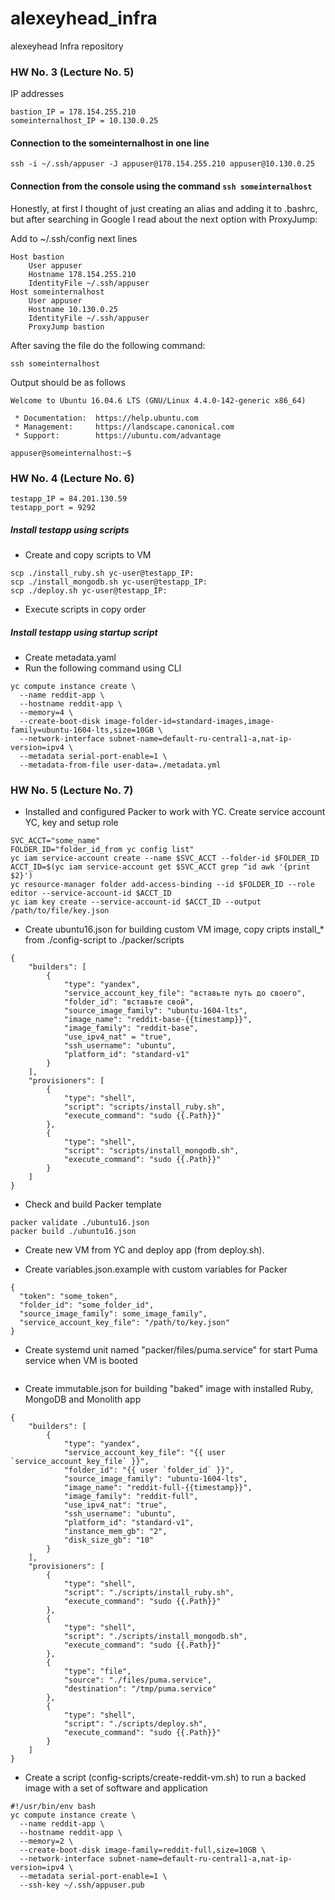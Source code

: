 # alexeyhead_infra
alexeyhead Infra repository

### HW No. 3 (Lecture No. 5)

IP addresses

```
bastion_IP = 178.154.255.210
someinternalhost_IP = 10.130.0.25

```

#### Connection to the someinternalhost in one line

```
ssh -i ~/.ssh/appuser -J appuser@178.154.255.210 appuser@10.130.0.25
```

#### Connection from the console using the command `ssh someinternalhost`

Honestly, at first I thought of just creating an alias and adding it to .bashrc, but after searching in Google I read about the next option with ProxyJump:

Add to ~/.ssh/config next lines

```
Host bastion
	User appuser
	Hostname 178.154.255.210
	IdentityFile ~/.ssh/appuser
Host someinternalhost
	User appuser
	Hostname 10.130.0.25
	IdentityFile ~/.ssh/appuser
	ProxyJump bastion
```
After saving the file do the following command:

`ssh someinternalhost`

Output should be as follows

```
Welcome to Ubuntu 16.04.6 LTS (GNU/Linux 4.4.0-142-generic x86_64)

 * Documentation:  https://help.ubuntu.com
 * Management:     https://landscape.canonical.com
 * Support:        https://ubuntu.com/advantage

appuser@someinternalhost:~$

```

### HW No. 4 (Lecture No. 6)

```
testapp_IP = 84.201.130.59
testapp_port = 9292
```

##### Install testapp using scripts

- Create and copy scripts to VM

```
scp ./install_ruby.sh yc-user@testapp_IP:
scp ./install_mongodb.sh yc-user@testapp_IP:
scp ./deploy.sh yc-user@testapp_IP:
```

- Execute scripts in copy order

##### Install testapp using startup script

- Create metadata.yaml
- Run the following command using CLI

```
yc compute instance create \
  --name reddit-app \
  --hostname reddit-app \
  --memory=4 \
  --create-boot-disk image-folder-id=standard-images,image-family=ubuntu-1604-lts,size=10GB \
  --network-interface subnet-name=default-ru-central1-a,nat-ip-version=ipv4 \
  --metadata serial-port-enable=1 \
  --metadata-from-file user-data=./metadata.yml
```
### HW No. 5 (Lecture No. 7)

- Installed and configured Packer to work with YC. Create service account YC, key and setup role

```
SVC_ACCT="some_name"
FOLDER_ID="folder_id_from yc config list"
yc iam service-account create --name $SVC_ACCT --folder-id $FOLDER_ID
ACCT_ID=$(yc iam service-account get $SVC_ACCT grep ^id awk '{print $2}')
yc resource-manager folder add-access-binding --id $FOLDER_ID --role editor --service-account-id $ACCT_ID
yc iam key create --service-account-id $ACCT_ID --output /path/to/file/key.json
```

- Create ubuntu16.json for building custom VM image, copy cripts install_* from ./config-script to ./packer/scripts

```
{
    "builders": [
        {
            "type": "yandex",
            "service_account_key_file": "вставьте путь до своего",
            "folder_id": "вставьте свой",
            "source_image_family": "ubuntu-1604-lts",
            "image_name": "reddit-base-{{timestamp}}",
            "image_family": "reddit-base",
            "use_ipv4_nat" = "true",
            "ssh_username": "ubuntu",
            "platform_id": "standard-v1"
        }
    ],
    "provisioners": [
        {
            "type": "shell",
            "script": "scripts/install_ruby.sh",
            "execute_command": "sudo {{.Path}}"
        },
        {
            "type": "shell",
            "script": "scripts/install_mongodb.sh",
            "execute_command": "sudo {{.Path}}"
        }
    ]
}
```

- Check and build Packer template

```
packer validate ./ubuntu16.json
packer build ./ubuntu16.json
```

- Create new VM from YC and deploy app (from deploy.sh).

- Create variables.json.example with custom variables for Packer

```
{
  "token": "some_token",
  "folder_id": "some_folder_id",
  "source_image_family": some_image_family",
  "service_account_key_file": "/path/to/key.json"
}
```

- Create systemd unit named "packer/files/puma.service" for start Puma service when VM is booted

```

```

- Create immutable.json for building "baked" image with installed Ruby, MongoDB and Monolith app

```
{
    "builders": [
        {
            "type": "yandex",
            "service_account_key_file": "{{ user `service_account_key_file` }}",
            "folder_id": "{{ user `folder_id` }}",
            "source_image_family": "ubuntu-1604-lts",
            "image_name": "reddit-full-{{timestamp}}",
            "image_family": "reddit-full",
	        "use_ipv4_nat": "true",
            "ssh_username": "ubuntu",
            "platform_id": "standard-v1",
            "instance_mem_gb": "2",
            "disk_size_gb": "10"
        }
    ],
    "provisioners": [
        {
            "type": "shell",
            "script": "./scripts/install_ruby.sh",
            "execute_command": "sudo {{.Path}}"
        },
        {
            "type": "shell",
            "script": "./scripts/install_mongodb.sh",
            "execute_command": "sudo {{.Path}}"
        },
        {
            "type": "file",
            "source": "./files/puma.service",
            "destination": "/tmp/puma.service"
        },
        {
            "type": "shell",
            "script": "./scripts/deploy.sh",
            "execute_command": "sudo {{.Path}}"
        }
    ]
}
```

- Create a script (config-scripts/create-reddit-vm.sh) to run a backed image with a set of software and application

```
#!/usr/bin/env bash
yc compute instance create \
  --name reddit-app \
  --hostname reddit-app \
  --memory=2 \
  --create-boot-disk image-family=reddit-full,size=10GB \
  --network-interface subnet-name=default-ru-central1-a,nat-ip-version=ipv4 \
  --metadata serial-port-enable=1 \
  --ssh-key ~/.ssh/appuser.pub
```
